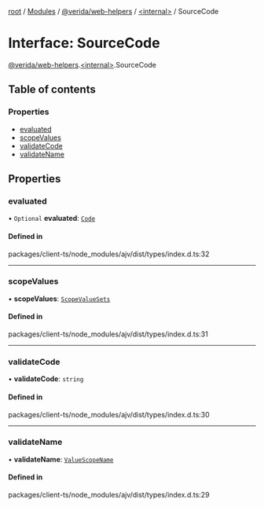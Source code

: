 [root](../README.md) / [Modules](../modules.md) / [@verida/web-helpers](../modules/verida_web_helpers.md) / [<internal\>](../modules/verida_web_helpers._internal_.md) / SourceCode

# Interface: SourceCode

[@verida/web-helpers](../modules/verida_web_helpers.md).[<internal\>](../modules/verida_web_helpers._internal_.md).SourceCode

## Table of contents

### Properties

- [evaluated](verida_web_helpers._internal_.SourceCode.md#evaluated)
- [scopeValues](verida_web_helpers._internal_.SourceCode.md#scopevalues)
- [validateCode](verida_web_helpers._internal_.SourceCode.md#validatecode)
- [validateName](verida_web_helpers._internal_.SourceCode.md#validatename)

## Properties

### evaluated

• `Optional` **evaluated**: [`Code`](../modules/verida_web_helpers._internal_.md#code)

#### Defined in

packages/client-ts/node_modules/ajv/dist/types/index.d.ts:32

___

### scopeValues

• **scopeValues**: [`ScopeValueSets`](../modules/verida_web_helpers._internal_.md#scopevaluesets)

#### Defined in

packages/client-ts/node_modules/ajv/dist/types/index.d.ts:31

___

### validateCode

• **validateCode**: `string`

#### Defined in

packages/client-ts/node_modules/ajv/dist/types/index.d.ts:30

___

### validateName

• **validateName**: [`ValueScopeName`](../classes/verida_web_helpers._internal_.ValueScopeName.md)

#### Defined in

packages/client-ts/node_modules/ajv/dist/types/index.d.ts:29
